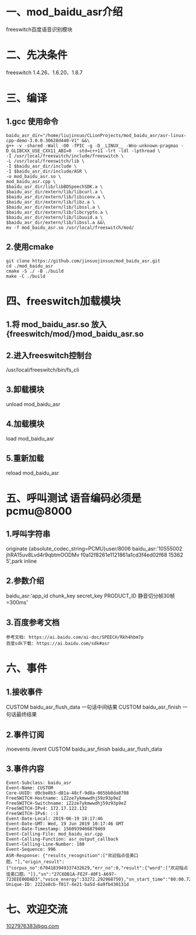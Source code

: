 # 一、mod_baidu_asr介绍
freeswitch百度语音识别模块

# 二、先决条件
freeswitch 1.4.26、1.6.20、1.8.7

# 三、编译
## 1.gcc 使用命令
```
baidu_asr_dir="/home/liujinsuo/CLionProjects/mod_baidu_asr/asr-linux-cpp-demo-3.0.0.30628d440-V1" &&\
g++ -v -shared -Wall -O0 -fPIC -g -D__LINUX__ -Wno-unknown-pragmas -D_GLIBCXX_USE_CXX11_ABI=0  -std=c++11 -lrt -ldl -lpthread \
-I /usr/local/freeswitch/include/freeswitch \
-L /usr/local/freeswitch/lib \
-I $baidu_asr_dir/include \
-I $baidu_asr_dir/include/ASR \
-o mod_baidu_asr.so \
mod_baidu_asr.cpp \
$baidu_asr_dir/lib/libBDSpeechSDK.a \
$baidu_asr_dir/extern/lib/libcurl.a \
$baidu_asr_dir/extern/lib/libiconv.a \
$baidu_asr_dir/extern/lib/libz.a \
$baidu_asr_dir/extern/lib/libssl.a \
$baidu_asr_dir/extern/lib/libcrypto.a \
$baidu_asr_dir/extern/lib/libuuid.a \
$baidu_asr_dir/extern/lib/libssl.a &&\
mv -f mod_baidu_asr.so /usr/local/freeswitch/mod/
```

## 2.使用cmake
```
git clone https://github.com/jinsuojinsuo/mod_baidu_asr.git
cd ./mod_baidu_asr
cmake -S ./ -B ./build
make -C ./build
```


# 四、freeswitch加载模块
## 1.将 mod_baidu_asr.so 放入 {freeswitch/mod/}mod_baidu_asr.so

## 2.进入freeswitch控制台
/usr/local/freeswitch/bin/fs_cli

## 3.卸载模块
unload mod_baidu_asr

## 4.加载模块
load mod_baidu_asr

## 5.重新加载
reload mod_baidu_asr


# 五、呼叫测试 语音编码必须是pcmu@8000
## 1.呼叫字符串
originate {absolute_codec_string=PCMU}user/8006 baidu_asr:'10555002 jhRA15uv8Lvd4r9qbtmOODMv f0a12f8261e1121861a1cd3f4ed02f68 15362 5',park inline

## 2.参数介绍
baidu_asr:'app_id chunk_key secret_key PRODUCT_ID 静音切分帧30帧=300ms'

## 3.百度参考文档
```
参考文档: https://ai.baidu.com/ai-doc/SPEECH/Rkh4hbm7p
百度sdk下载: https://ai.baidu.com/sdk#asr
```



# 六、事件
## 1.接收事件
CUSTOM baidu_asr_flush_data 一句话中间结果
CUSTOM baidu_asr_finish 一句话最终结果

## 2.事件订阅
/noevents 
/event CUSTOM baidu_asr_finish baidu_asr_flush_data

## 3.事件内容
```
Event-Subclass: baidu_asr
Event-Name: CUSTOM
Core-UUID: d0cbe0b3-d81a-48cf-9d8a-065bb8da8708
FreeSWITCH-Hostname: iZ2ze7ykmwwdhj59z93p9eZ
FreeSWITCH-Switchname: iZ2ze7ykmwwdhj59z93p9eZ
FreeSWITCH-IPv4: 172.17.122.132
FreeSWITCH-IPv6: ::1
Event-Date-Local: 2019-06-19 18:17:46
Event-Date-GMT: Wed, 19 Jun 2019 10:17:46 GMT
Event-Date-Timestamp: 1560939466879469
Event-Calling-File: mod_baidu_asr.cpp
Event-Calling-Function: asr_output_callback
Event-Calling-Line-Number: 180
Event-Sequence: 996
ASR-Response: {"results_recognition":["欢迎指点佳美口腔。"],"origin_result":{"corpus_no":6704183949337432629,"err_no":0,"result":{"word":["欢迎指点佳美口腔。"]},"sn":"27C6DB1A-FE2F-40F1-A697-723EEE00DAD3","voice_energy":33272.292968750},"sn_start_time":"00:00.720","sn_end_time":"00:02.560"}
Unique-ID: 2222e8cb-f017-4e21-ba5d-6a9fb430131d
```

# 七、欢迎交流
1027976383@qq.com
